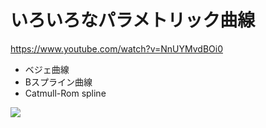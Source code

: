 # いろいろなパラメトリック曲線

https://www.youtube.com/watch?v=NnUYMvdBOi0

* ベジェ曲線
* Bスプライン曲線
* Catmull-Rom spline

![](curves.gif)
